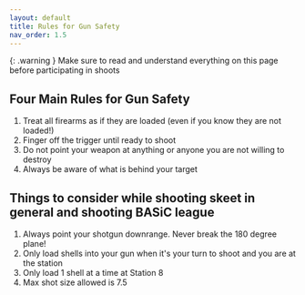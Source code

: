 ```yaml
---
layout: default
title: Rules for Gun Safety
nav_order: 1.5
---
```


{: .warning }
Make sure to read and understand everything on this page before participating in shoots

## Four Main Rules for Gun Safety

1. Treat all firearms as if they are loaded (even if you know they are not loaded!)
2. Finger off the trigger until ready to shoot
3. Do not point your weapon at anything or anyone you are not willing to destroy
4. Always be aware of what is behind your target

## Things to consider while shooting skeet in general and shooting BASiC league
1. Always point your shotgun downrange. Never break the 180 degree plane!
2. Only load shells into your gun when it's your turn to shoot and you are at the station
3. Only load 1 shell at a time at Station 8
4. Max shot size allowed is 7.5
